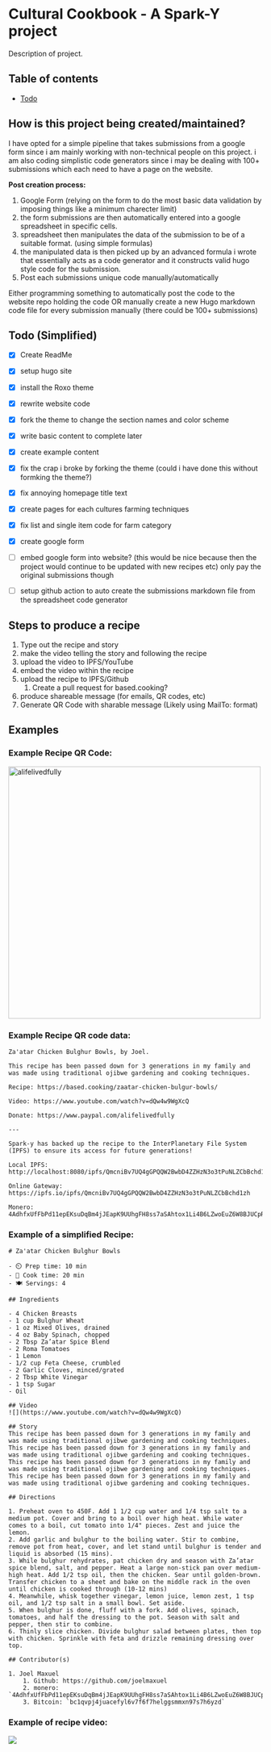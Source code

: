 # Cultural Cookbook - A Spark-Y project
Description of project.

## Table of contents
- [Todo](#Todo)

## How is this project being created/maintained?
I have opted for a simple pipeline that takes submissions from a google form since i am mainly working with non-technical people on this project. i am also coding simplistic code generators since i may be dealing with 100+ submissions which each need to have a page on the website.

**Post creation process:**
1. Google Form (relying on the form to do the most basic data validation by imposing things like a minimum charecter limit)
2. the form submissions are then automatically entered into a google spreadsheet in specific cells.
3. spreadsheet then manipulates the data of the submission to be of a suitable format. (using simple formulas)
4. the manipulated data is then picked up by an advanced formula i wrote that essentially acts as a code generator and it constructs valid hugo style code for the submission.
5. Post each submissions unique code manually/automatically

Either programming something to automatically post the code to the website repo holding the code OR manually create a new Hugo markdown code file for every submission manually (there could be 100+ submissions)

## Todo (Simplified)
- [x] Create ReadMe
- [x] setup hugo site
- [x] install the Roxo theme
- [x] rewrite website code
- [x] fork the theme to change the section names and color scheme
- [x] write basic content to complete later
- [x] create example content
- [x] fix the crap i broke by forking the theme (could i have done this without formking the theme?)
- [x] fix annoying homepage title text
- [x] create pages for each cultures farming techniques
- [x] fix list and single item code for farm category
- [x] create google form
- [ ] embed google form into website? (this would be nice because then the project would continue to be updated with new recipes etc) only pay the original submissions though
- [ ] setup github action to auto create the submissions markdown file from the spreadsheet code generator 


## Steps to produce a recipe
1. Type out the recipe and story
2. make the video telling the story and following the recipe
3. upload the video to IPFS/YouTube
4. embed the video within the recipe
5. upload the recipe to IPFS/Github
	1. Create a pull request for based.cooking?
6. produce shareable message (for emails, QR codes, etc)
7. Generate QR Code with sharable message (Likely using MailTo: format)

## Examples

### Example Recipe QR Code:
<img align="center" src="Docs/QR-Example.png" alt="alifelivedfully" height="500" width="500" />

### Example Recipe QR code data:
```
Za'atar Chicken Bulghur Bowls, by Joel.

This recipe has been passed down for 3 generations in my family and was made using traditional ojibwe gardening and cooking techniques.

Recipe: https://based.cooking/zaatar-chicken-bulgur-bowls/

Video: https://www.youtube.com/watch?v=dQw4w9WgXcQ

Donate: https://www.paypal.com/alifelivedfully

---

Spark-y has backed up the recipe to the InterPlanetary File System (IPFS) to ensure its access for future generations!

Local IPFS: 
http://localhost:8080/ipfs/QmcniBv7UQ4gGPQQW2BwbD4ZZHzN3o3tPuNLZCbBchd1zh

Online Gateway: 
https://ipfs.io/ipfs/QmcniBv7UQ4gGPQQW2BwbD4ZZHzN3o3tPuNLZCbBchd1zh

Monero:
4AdhfxUfFbPd11epEKsuDqBm4jJEapK9UUhgFH8ss7aSAhtox1Li4B6LZwoEuZ6W8BJUCpRynUXFCWcDUzKUd7Cr99kk4tM
```

### Example of a simplified Recipe: 
```
# Za'atar Chicken Bulghur Bowls

- ⏲️ Prep time: 10 min
- 🍳 Cook time: 20 min
- 🍽️ Servings: 4

## Ingredients

- 4 Chicken Breasts
- 1 cup Bulghur Wheat
- 1 oz Mixed Olives, drained
- 4 oz Baby Spinach, chopped
- 2 Tbsp Za’atar Spice Blend
- 2 Roma Tomatoes
- 1 Lemon
- 1/2 cup Feta Cheese, crumbled
- 2 Garlic Cloves, minced/grated
- 2 Tbsp White Vinegar
- 1 tsp Sugar
- Oil

## Video
![](https://www.youtube.com/watch?v=dQw4w9WgXcQ)

## Story
This recipe has been passed down for 3 generations in my family and was made using traditional ojibwe gardening and cooking techniques. This recipe has been passed down for 3 generations in my family and was made using traditional ojibwe gardening and cooking techniques. This recipe has been passed down for 3 generations in my family and was made using traditional ojibwe gardening and cooking techniques. This recipe has been passed down for 3 generations in my family and was made using traditional ojibwe gardening and cooking techniques.

## Directions

1. Preheat oven to 450F. Add 1 1/2 cup water and 1/4 tsp salt to a medium pot. Cover and bring to a boil over high heat. While water comes to a boil, cut tomato into 1/4" pieces. Zest and juice the lemon.
2. Add garlic and bulghur to the boiling water. Stir to combine, remove pot from heat, cover, and let stand until bulghur is tender and liquid is absorbed (15 mins).
3. While bulghur rehydrates, pat chicken dry and season with Za’atar spice blend, salt, and pepper. Heat a large non-stick pan over medium-high heat. Add 1/2 tsp oil, then the chicken. Sear until golden-brown. Transfer chicken to a sheet and bake on the middle rack in the oven until chicken is cooked through (10-12 mins)
4. Meanwhile, whisk together vinegar, lemon juice, lemon zest, 1 tsp oil, and 1/2 tsp salt in a small bowl. Set aside.
5. When bulghur is done, fluff with a fork. Add olives, spinach, tomatoes, and half the dressing to the pot. Season with salt and pepper, then stir to combine.
6. Thinly slice chicken. Divide bulghur salad between plates, then top with chicken. Sprinkle with feta and drizzle remaining dressing over top.

## Contributor(s)

1. Joel Maxuel
	1. Github: https://github.com/joelmaxuel
	2. monero: `4AdhfxUfFbPd11epEKsuDqBm4jJEapK9UUhgFH8ss7aSAhtox1Li4B6LZwoEuZ6W8BJUCpRynUXFCWcDUzKUd7Cr99kk4tM`
	3. Bitcoin: `bc1qvpj4juacefyl6v7f6f7helggsmmxn97s7h6yzd`
```

### Example of recipe video:
![](https://www.youtube.com/watch?v=dQw4w9WgXcQ)
